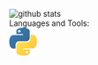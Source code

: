 ![github stats](https://github-readme-stats.vercel.app/api?username=Senpai-10&count_private=true&show_icons=true&theme=dracula&hide=stars)
<br>
Languages and Tools:<br>
<img width=50 height=50 src="./images/python-5.svg"></img>
